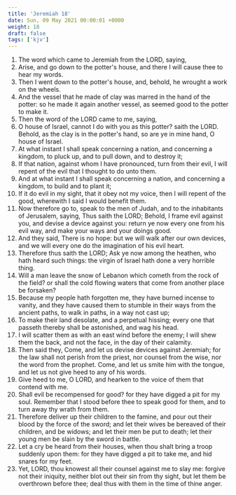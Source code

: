 ```yaml
---
title: 'Jeremiah 18'
date: Sun, 09 May 2021 00:00:01 +0000
weight: 18
draft: false
tags: ['kjv'] 
---
```


1. The word which came to Jeremiah from the LORD, saying,
2. Arise, and go down to the potter's house, and there I will cause thee to hear my words.
3. Then I went down to the potter's house, and, behold, he wrought a work on the wheels.
4. And the vessel that he made of clay was marred in the hand of the potter: so he made it again another vessel, as seemed good to the potter to make it.
5. Then the word of the LORD came to me, saying,
6. O house of Israel, cannot I do with you as this potter? saith the LORD. Behold, as the clay is in the potter's hand, so are ye in mine hand, O house of Israel.
7. At what instant I shall speak concerning a nation, and concerning a kingdom, to pluck up, and to pull down, and to destroy it;
8. If that nation, against whom I have pronounced, turn from their evil, I will repent of the evil that I thought to do unto them.
9. And at what instant I shall speak concerning a nation, and concerning a kingdom, to build and to plant it;
10. If it do evil in my sight, that it obey not my voice, then I will repent of the good, wherewith I said I would benefit them.
11. Now therefore go to, speak to the men of Judah, and to the inhabitants of Jerusalem, saying, Thus saith the LORD; Behold, I frame evil against you, and devise a device against you: return ye now every one from his evil way, and make your ways and your doings good.
12. And they said, There is no hope: but we will walk after our own devices, and we will every one do the imagination of his evil heart.
13. Therefore thus saith the LORD; Ask ye now among the heathen, who hath heard such things: the virgin of Israel hath done a very horrible thing.
14. Will a man leave the snow of Lebanon which cometh from the rock of the field? or shall the cold flowing waters that come from another place be forsaken?
15. Because my people hath forgotten me, they have burned incense to vanity, and they have caused them to stumble in their ways from the ancient paths, to walk in paths, in a way not cast up;
16. To make their land desolate, and a perpetual hissing; every one that passeth thereby shall be astonished, and wag his head.
17. I will scatter them as with an east wind before the enemy; I will shew them the back, and not the face, in the day of their calamity.
18. Then said they, Come, and let us devise devices against Jeremiah; for the law shall not perish from the priest, nor counsel from the wise, nor the word from the prophet. Come, and let us smite him with the tongue, and let us not give heed to any of his words.
19. Give heed to me, O LORD, and hearken to the voice of them that contend with me.
20. Shall evil be recompensed for good? for they have digged a pit for my soul. Remember that I stood before thee to speak good for them, and to turn away thy wrath from them.
21. Therefore deliver up their children to the famine, and pour out their blood by the force of the sword; and let their wives be bereaved of their children, and be widows; and let their men be put to death; let their young men be slain by the sword in battle.
22. Let a cry be heard from their houses, when thou shalt bring a troop suddenly upon them: for they have digged a pit to take me, and hid snares for my feet.
23. Yet, LORD, thou knowest all their counsel against me to slay me: forgive not their iniquity, neither blot out their sin from thy sight, but let them be overthrown before thee; deal thus with them in the time of thine anger.
